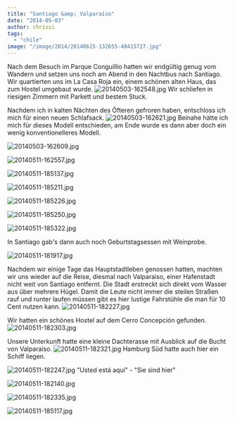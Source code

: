 ```yaml
---
title: "Santiago &amp; Valparaíso"
date: "2014-05-03"
author: chrissi
tags: 
  - "chile"
image: "/image/2014/20140615-132655-48415727.jpg"
---
```


Nach dem Besuch im Parque Conguillio hatten wir endgültig genug vom Wandern und setzen uns noch am Abend in den Nachtbus nach Santiago. Wir quartierten uns im La Casa Roja ein, einem schönen alten Haus, das zum Hostel umgebaut wurde. ![20140503-162548.jpg](/images/2014/20140503-162548.jpg) Wir schliefen in riesigen Zimmern mit Parkett und bestem Stuck.

Nachdem ich in kalten Nächten des Öfteren gefroren haben, entschloss ich mich für einen neuen Schlafsack. ![20140503-162621.jpg](/images/2014/20140503-162621.jpg) Beinahe hätte ich mich für dieses Modell entschieden, am Ende wurde es dann aber doch ein wenig konventionelleres Modell.

![20140503-162609.jpg](/images/2014/20140503-162609.jpg)

![20140511-162557.jpg](/images/2014/20140511-162557.jpg)

![20140511-185137.jpg](/images/2014/20140511-185137.jpg)

![20140511-185211.jpg](/images/2014/20140511-185211.jpg)

![20140511-185226.jpg](/images/2014/20140511-185226.jpg)

![20140511-185250.jpg](/images/2014/20140511-185250.jpg)

![20140511-185322.jpg](/images/2014/20140511-185322.jpg)

In Santiago gab's dann auch noch Geburtstagsessen mit Weinprobe.

![20140511-181917.jpg](/images/2014/20140511-181917.jpg)

Nachdem wir einige Tage das Hauptstadtleben genossen hatten, machten wir uns wieder auf die Reise, diesmal nach Valparaiso, einer Hafenstadt nicht weit von Santiago entfernt. Die Stadt erstreckt sich direkt vom Wasser aus über mehrere Hügel. Damit die Leute nicht immer die steilen Straßen rauf und runter laufen müssen gibt es hier lustige Fahrstühle die man für 10 Cent nutzen kann. ![20140511-182227.jpg](/images/2014/20140511-182227.jpg)

Wir hatten ein schönes Hostel auf dem Cerro Concepción gefunden. ![20140511-182303.jpg](/images/2014/20140511-182303.jpg)

Unsere Unterkunft hatte eine kleine Dachterasse mit Ausblick auf die Bucht von Valparaíso. ![20140511-182321.jpg](/images/2014/20140511-182321.jpg) Hamburg Süd hatte auch hier ein Schiff liegen.

![20140511-182247.jpg](/images/2014/20140511-182247.jpg) "Usted está aquí" - "Sie sind hier"

![20140511-182140.jpg](/images/2014/20140511-182140.jpg)

![20140511-182335.jpg](/images/2014/20140511-182335.jpg)

![20140511-185117.jpg](/images/2014/20140511-185117.jpg)
